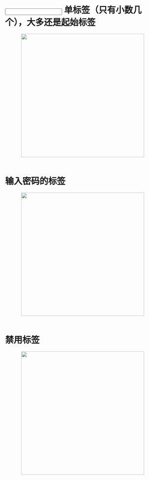# <input>   单标签（只有小数几个），大多还是起始标签


<p align = "center"><img src="https://zcr07.github.io/picx-images-hosting/1/image.6t74ii2zcy.jpg" style="width:400px;"><br><br>

# 输入密码的标签

<p align = "center"><img src="https://picx.w07.us.kg/1/image.7sn7voa2zp.png" style="width:400px;"><br><br>

# 禁用标签

<p align = "center"><img src="https://picx.w07.us.kg/1/image.pfcg25eiw.jpg" style="width:400px;"><br><br>


